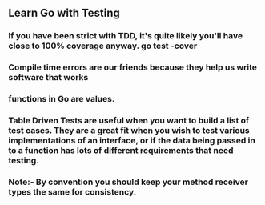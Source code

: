 ## Learn Go with Testing

### If you have been strict with TDD, it's quite likely you'll have close to 100% coverage anyway. go test -cover


### Compile time errors are our friends because they help us write software that works


### functions in Go are values.

### Table Driven Tests are useful when you want to build a list of test cases. They are a great fit when you wish to test various implementations of an interface, or if the data being passed in to a function has lots of different requirements that need testing.


### Note:- By convention you should keep your method receiver types the same for consistency.
